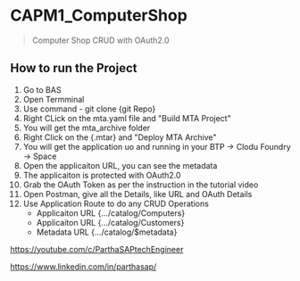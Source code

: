 # CAPM1_ComputerShop
> Computer Shop CRUD with OAuth2.0

## How to run the Project
1. Go to BAS
2. Open Termminal
3. Use command - git clone {git Repo}
4. Right CLick on the mta.yaml file and "Build MTA Project"
5. You will get the mta_archive folder
6. Right Click on the {.mtar} and "Deploy MTA Archive"
7. You will get the application uo and running in your BTP -> Clodu Foundry -> Space
8. Open the applicaiton URL, you can see the metadata
9. The applicaiton is protected with OAuth2.0
10. Grab the OAuth Token as per the instruction in the tutorial video
11. Open Postman, give all the Details, like URL and OAuth Details
12. Use Application Route to do any CRUD Operations
    - Applicaiton URL {.../catalog/Computers}
    - Applicaiton URL {.../catalog/Customers}
    - Metadata URL {.../catalog/$metadata}


https://youtube.com/c/ParthaSAPtechEngineer

https://www.linkedin.com/in/parthasap/


